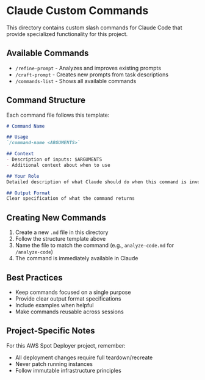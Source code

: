 # Claude Custom Commands

This directory contains custom slash commands for Claude Code that provide specialized functionality for this project.

## Available Commands

- `/refine-prompt` - Analyzes and improves existing prompts
- `/craft-prompt` - Creates new prompts from task descriptions
- `/commands-list` - Shows all available commands

## Command Structure

Each command file follows this template:

```markdown
# Command Name

## Usage
`/command-name <ARGUMENTS>`

## Context
- Description of inputs: $ARGUMENTS
- Additional context about when to use

## Your Role
Detailed description of what Claude should do when this command is invoked

## Output Format
Clear specification of what the command returns
```

## Creating New Commands

1. Create a new `.md` file in this directory
2. Follow the structure template above
3. Name the file to match the command (e.g., `analyze-code.md` for `/analyze-code`)
4. The command is immediately available in Claude

## Best Practices

- Keep commands focused on a single purpose
- Provide clear output format specifications
- Include examples when helpful
- Make commands reusable across sessions

## Project-Specific Notes

For this AWS Spot Deployer project, remember:
- All deployment changes require full teardown/recreate
- Never patch running instances
- Follow immutable infrastructure principles